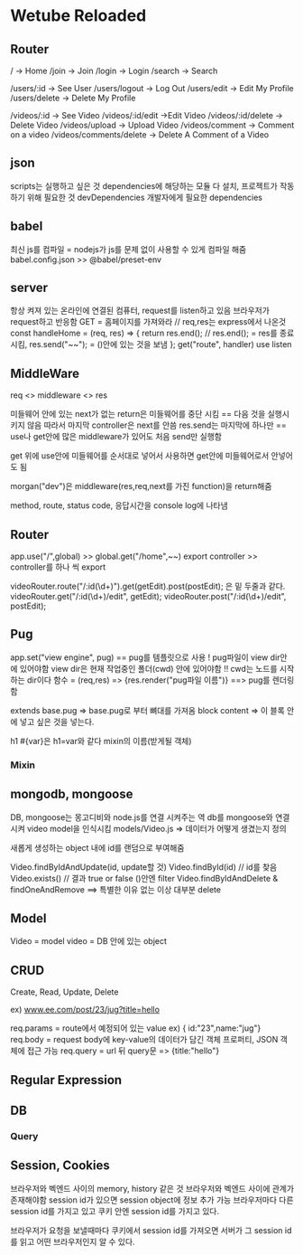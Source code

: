 # Wetube Reloaded

## Router

/ -> Home
/join -> Join
/login -> Login
/search -> Search

/users/:id -> See User
/users/logout -> Log Out
/users/edit -> Edit My Profile
/users/delete -> Delete My Profile

/videos/:id -> See Video
/videos/:id/edit ->Edit Video
/videos/:id/delete -> Delete Video
/videos/upload -> Upload Video
/videos/comment -> Comment on a video
/videos/comments/delete -> Delete A Comment of a Video

## json

scripts는 실행하고 싶은 것
dependencies에 해당하는 모듈 다 설치, 프로젝트가 작동하기 위해 필요한 것
devDependencies 개발자에게 필요한 dependencies

## babel

최신 js를 컴파일 = nodejs가 js를 문제 없이 사용할 수 있게 컴파일 해줌
babel.config.json >> @babel/preset-env

## server

항상 켜져 있는 온라인에 연결된 컴퓨터, request를 listen하고 있음
브라우저가 request하고 반응함
GET = 홈페이지를 가져와라
// req,res는 express에서 나온것
const handleHome = (req, res) => {
return res.end();
// res.end(); = res를 종료 시킴, res.send("~~"); = ()안에 있는 것을 보냄
};
get("route", handler) use listen

## MiddleWare

req <> middleware <> res

미들웨어 안에 있는 next가 없는 return은 미들웨어를 중단 시킴
== 다음 것을 실행시키지 않음 따라서 마지막 controller은 next를 안씀
res.send는 마지막에 하나만 == use나 get안에 많은 middleware가 있어도 처음 send만 실행함

get 위에 use안에 미들웨어를 순서대로 넣어서 사용하면 get안에 미들웨어로서 안넣어도 됨

morgan("dev")은 middleware(res,req,next를 가진 function)을 return해줌

method, route, status code, 응답시간을 console log에 나타냄

## Router

app.use("/",global) >> global.get("/home",~~)
export controller >> controller를 하나 씩 export

videoRouter.route("/:id(\\d+)").get(getEdit).post(postEdit);
은 밑 두줄과 같다.
videoRouter.get("/:id(\\d+)/edit", getEdit);
videoRouter.post("/:id(\\d+)/edit", postEdit);

## Pug

app.set("view engine", pug) == pug를 템플릿으로 사용
! pug파일이 view dir안에 있어야함 view dir은 현재 작업중인 폴더(cwd) 안에 있어야함
!! cwd는 노드를 시작하는 dir이다
함수 = (req,res) => {res.render("pug파일 이름")} ==> pug를 렌더링함

extends base.pug => base.pug로 부터 뼈대를 가져옴
block content => 이 블록 안에 넣고 싶은 것을 넣는다.

h1 #{var}은 h1=var와 같다
mixin의 이름(받게될 객체)

### Mixin

## mongodb, mongoose

DB, mongoose는 몽고디비와 node.js를 연결 시켜주는 역
db를 mongoose와 연결시켜 video model을 인식시킴
models/Video.js => 데이터가 어떻게 생겼는지 정의

새롭게 생성하는 object 내에 id를 랜덤으로 부여해줌

Video.findByIdAndUpdate(id, update할 것)
Video.findById(id) // id를 찾음
Video.exists() // 결과 true or false ()안엔 filter
Video.findByIdAndDelete & findOneAndRemove ==> 특별한 이유 없는 이상 대부분 delete

## Model

Video = model
video = DB 안에 있는 object

## CRUD

Create, Read, Update, Delete

ex) www.ee.com/post/23/jug?title=hello

req.params = route에서 예정되어 있는 value ex) { id:"23",name:"jug"}
req.body = request body에 key-value의 데이터가 담긴 객체 프로퍼티, JSON 객체에 접근 가능
req.query = url 뒤 query문 => {title:"hello"}

## Regular Expression

## DB

### Query

## Session, Cookies

브라우저와 벡엔드 사이의 memory, history 같은 것
브라우저와 벡엔드 사이에 관계가 존재해야함
session id가 있으면 session object에 정보 추가 가능
브라우저마다 다른 session id를 가지고 있고 쿠키 안엔 session id를 가지고 있다.

브라우저가 요청을 보낼때마다 쿠키에서 session id를 가져오면 서버가 그 session id를 읽고 어떤 브라우저인지 알 수 있다.

